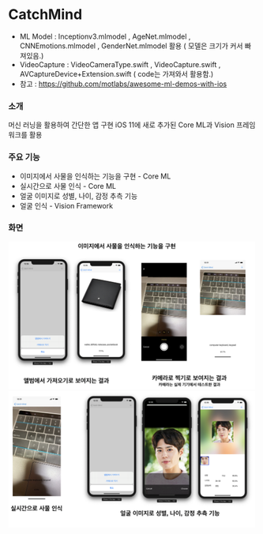 # CatchMind

- ML Model : Inceptionv3.mlmodel , AgeNet.mlmodel , CNNEmotions.mlmodel , GenderNet.mlmodel 활용
( 모델은 크기가 커서 빠져있음.) 
- VideoCapture : VideoCameraType.swift , VideoCapture.swift , AVCaptureDevice+Extension.swift 
( code는 가져와서 활용함.)
- 참고 : https://github.com/motlabs/awesome-ml-demos-with-ios

### 소개
머신 러닝을 활용하여 간단한 앱 구현
iOS 11에 새로 추가된 Core ML과 Vision 프레임워크를 활용

### 주요 기능 
- 이미지에서 사물을 인식하는 기능을 구현 - Core ML
- 실시간으로 사물 인식 - Core ML
- 얼굴 이미지로 성별, 나이, 감정 추측 기능 
- 얼굴 인식 - Vision Framework

### 화면



<img src="./img/step01.png" width="500" style="max-width:500%;">



<img src="./img/step02.png" width="500" style="max-width:500%;">
